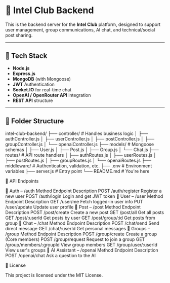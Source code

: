 # 🧠 Intel Club Backend

This is the backend server for the **Intel Club** platform, designed to support user management, group communications, AI chat, and technical/social post sharing.

---

## 🔧 Tech Stack

- **Node.js**  
- **Express.js**  
- **MongoDB** (with Mongoose)  
- **JWT** Authentication  
- **Socket.IO** for real-time chat  
- **OpenAI / OpenRouter API** integration  
- **REST API** structure  

---

## 📁 Folder Structure

intel-club-backend/
├── controller/ # Handles business logic
│ ├── authController.js
│ ├── userController.js
│ ├── postController.js
│ ├── groupController.js
│ └── openaiController.js
├── models/ # Mongoose schemas
│ ├── User.js
│ ├── Post.js
│ ├── Group.js
│ └── Chat.js
├── routes/ # API route handlers
│ ├── authRoutes.js
│ ├── userRoutes.js
│ ├── postRoutes.js
│ ├── groupRoutes.js
│ └── openaiRoutes.js
├── middleware/ # Authentication, validation, etc.
├── .env # Environment variables
├── server.js # Entry point
└── README.md # You're here


📡 API Endpoints

🔐 Auth – /auth
Method	Endpoint	Description
POST	/auth/register	Register a new user
POST	/auth/login	Login and get JWT token
👤 User – /user
Method	Endpoint	Description
GET	/user/me	Fetch logged-in user info
PUT	/user/update	Update user profile
📝 Post – /post
Method	Endpoint	Description
POST	/post/create	Create a new post
GET	/post/all	Get all posts
GET	/post/:userId	Get posts by user
GET	/post/group/:id	Get posts from group
💬 Chat – /chat
Method	Endpoint	Description
POST	/chat/send	Send direct message
GET	/chat/:userId	Get personal messages
👥 Groups – /group
Method	Endpoint	Description
POST	/group/create	Create a group (Core members)
POST	/group/request	Request to join a group
GET	/group/members/:groupId	View group members
GET	/group/user/:userId	View user's groups
🤖 AI Assistant – /openai
Method	Endpoint	Description
POST	/openai/chat	Ask a question to the AI


📄 License

This project is licensed under the MIT License.




